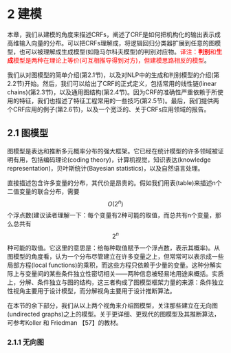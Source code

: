 # 2 建模

本章，我们从建模的角度来描述CRFs，阐述了CRF是如何把机构化的输出表示成高维输入向量的分布。可以把CRFs理解成，将逻辑回归分类器扩展到任意的图模型，也可以被理解成生成模型(如隐马尔科夫模型)的判别对应物。<font color=red>译注：**判别**和**生成**模型是两种在理论上等价(可互相推导得到对方)，但建模思路相反的模型</font>。

我们从对图模型的简单介绍(第2.1节)，以及对NLP中的生成和判别模型的介绍(第2.2节)开始。然后，我们可以给出了CRF的正式定义，包括常用的线性链(linear chains)(第2.3节)，以及通用图结构(第2.4节)。因为CRF的准确性严重依赖于所使用的特征，我们也描述了特征工程常用的一些技巧(第2.5节)。最后，我们提供两个CRF应用的例子(第2.6节)，以及一个宽泛的、关于CRFs应用领域的报告。

## 2.1 图模型

图模型是表达和推断多元概率分布的强大框架。它已经在统计模型的许多领域被证明有用，包括编码理论(coding theory)，计算机视觉，知识表达(knowledge representation)，贝叶斯统计(Bayesian statistics)，以及自然语言处理。

直接描述包含许多变量的分布，其代价是昂贵的。假如我们用表(table)来描述n个二值变量的联合分布，需要$$O(2^n)$$个浮点数(建议读者理解一下：每个变量有2种可能的取值，而总共有n个变量，那么总共有$$2^n$$种可能的取值。它这里的意思是：给每种取值赋予一个浮点数，表示其概率)。从图模型的角度看，认为一个分布尽管建立在许多变量之上，但常常可以表示成一些局部方程(local functions)的乘积，而这些方程只依赖于少量的变量。这种分解实际上与变量间的某些条件独立性密切相关——两种信息被轻易地用途来概括。实质上，分解、条件独立与图的结构，这三者构成了图模型框架力量的来源：条件独立性视角主要用于设计模型，而分解视角主要用于设计推断算法。

在本节的余下部分，我们从以上两个视角来介绍图模型，关注那些建立在无向图(undirected graphs\)之上的模型。关于更详细、更现代的图模型及其推断算法，可参考Koller 和 Friedman 【57】的教材。

### 2.1.1 无向图









